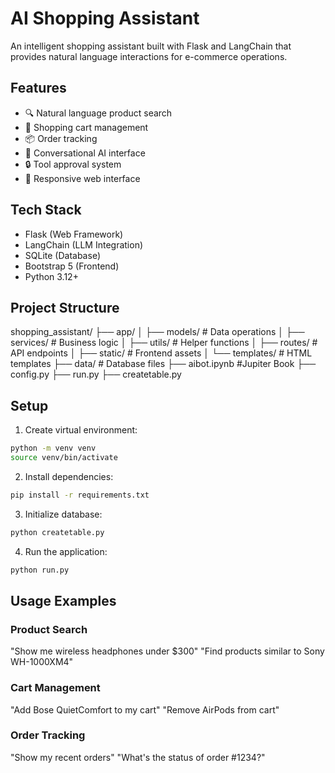 # AI Shopping Assistant

An intelligent shopping assistant built with Flask and LangChain that provides natural language interactions for e-commerce operations.

## Features

- 🔍 Natural language product search
- 🛒 Shopping cart management
- 📦 Order tracking
- 💬 Conversational AI interface
- 🔒 Tool approval system
- 📱 Responsive web interface

## Tech Stack

- Flask (Web Framework)
- LangChain (LLM Integration)
- SQLite (Database)
- Bootstrap 5 (Frontend)
- Python 3.12+

## Project Structure
shopping_assistant/ 
├── app/ 
│ ├── models/ # Data operations 
│ ├── services/ # Business logic 
│ ├── utils/ # Helper functions 
│ ├── routes/ # API endpoints 
│ ├── static/ # Frontend assets 
│ └── templates/ # HTML templates 
├── data/ # Database files 
├── aibot.ipynb #Jupiter Book
├── config.py
├── run.py
├── createtable.py

## Setup

1. Create virtual environment:
```bash
python -m venv venv
source venv/bin/activate
```

2. Install dependencies:
```bash
pip install -r requirements.txt
```
3. Initialize database:
```bash
python createtable.py
```
4. Run the application:
```bash
python run.py
```
## Usage Examples
### Product Search
"Show me wireless headphones under $300"
"Find products similar to Sony WH-1000XM4"

### Cart Management
"Add Bose QuietComfort to my cart"
"Remove AirPods from cart"

### Order Tracking
"Show my recent orders"
"What's the status of order #1234?"
